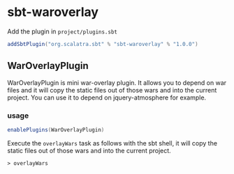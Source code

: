 sbt-waroverlay
============

Add the plugin in `project/plugins.sbt`

```scala
addSbtPlugin("org.scalatra.sbt" % "sbt-waroverlay" % "1.0.0")
```

## WarOverlayPlugin

WarOverlayPlugin is mini war-overlay plugin. It allows you to depend on war files and
it will copy the static files out of those wars and into the current project.
You can use it to depend on jquery-atmosphere for example.

### usage

```scala
enablePlugins(WarOverlayPlugin)
```

Execute the `overlayWars` task as follows with the sbt shell, it will copy the static files out of
those wars and into the current project.

```
> overlayWars
```
